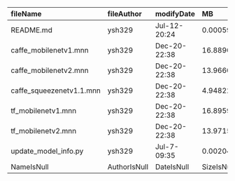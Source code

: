 | fileName | fileAuthor | modifyDate | MB | md5 |
|:--|:--|:--|:--|:--|
|README.md | ysh329 | Jul-12-20:24 | 0.000595 | bc34c926c3a3eb65e9bc5909df62d7f7 |
|caffe_mobilenetv1.mnn | ysh329 | Dec-20-22:38 | 16.889072 | ec8c5871f30b85764a944883e93b7622 |
|caffe_mobilenetv2.mnn | ysh329 | Dec-20-22:38 | 13.966092 | e0488e436f2d09cdeba30d43e9814076 |
|caffe_squeezenetv1.1.mnn | ysh329 | Dec-20-22:38 | 4.94822 | be7d5129f972178f65fcb1944c56d8a4 |
|tf_mobilenetv1.mnn | ysh329 | Dec-20-22:38 | 16.89596 | 7098d182909b94c5cdefd47332918463 |
|tf_mobilenetv2.mnn | ysh329 | Dec-20-22:38 | 13.9715 | 3702e2c450dc9e789b5922db2a6d23c2 |
|update_model_info.py | ysh329 | Jul-7-09:35 | 0.002044 | 61d0991819f4c8d30958a8da748ea81a |
|NameIsNull | AuthorIsNull | DateIsNull | SizeIsNull |  |
